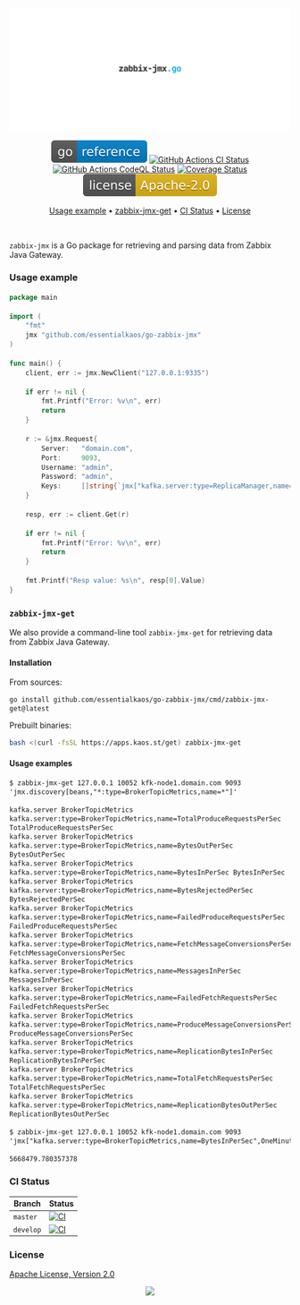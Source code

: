 <p align="center"><a href="#readme"><img src=".github/images/card.svg"/></a></p>

<p align="center">
  <a href="https://kaos.sh/g/go-zabbix-jmx"><img src=".github/images/godoc.svg"/></a>
  <a href="https://kaos.sh/w/go-zabbix-jmx/ci"><img src="https://kaos.sh/w/go-zabbix-jmx/ci.svg" alt="GitHub Actions CI Status" /></a>
  <a href="https://kaos.sh/w/go-zabbix-jmx/codeql"><img src="https://kaos.sh/w/go-zabbix-jmx/codeql.svg" alt="GitHub Actions CodeQL Status" /></a>
  <a href="https://kaos.sh/c/go-zabbix-jmx"><img src="https://kaos.sh/c/go-zabbix-jmx.svg" alt="Coverage Status" /></a>
  <a href="#license"><img src=".github/images/license.svg"/></a>
</p>

<p align="center"><a href="#usage-example">Usage example</a> • <a href="#zabbix-jmx-get">zabbix-jmx-get</a> • <a href="#ci-status">CI Status</a> • <a href="#license">License</a></p>

<br/>

`zabbix-jmx` is a Go package for retrieving and parsing data from Zabbix Java Gateway.

### Usage example

```go
package main

import (
	"fmt"
	jmx "github.com/essentialkaos/go-zabbix-jmx"
)

func main() {
	client, err := jmx.NewClient("127.0.0.1:9335")

	if err != nil {
		fmt.Printf("Error: %v\n", err)
		return
	}

	r := &jmx.Request{
		Server:   "domain.com",
		Port:     9093,
		Username: "admin",
		Password: "admin",
		Keys:     []string{`jmx["kafka.server:type=ReplicaManager,name=PartitionCount",Value]`},
	}

	resp, err := client.Get(r)

	if err != nil {
		fmt.Printf("Error: %v\n", err)
		return
	}

	fmt.Printf("Resp value: %s\n", resp[0].Value)
}
```

### `zabbix-jmx-get`

We also provide a command-line tool `zabbix-jmx-get` for retrieving data from Zabbix Java Gateway.

#### Installation

From sources:

```
go install github.com/essentialkaos/go-zabbix-jmx/cmd/zabbix-jmx-get@latest
```

Prebuilt binaries:

```bash
bash <(curl -fsSL https://apps.kaos.st/get) zabbix-jmx-get
```

#### Usage examples

```
$ zabbix-jmx-get 127.0.0.1 10052 kfk-node1.domain.com 9093 'jmx.discovery[beans,"*:type=BrokerTopicMetrics,name=*"]'

kafka.server BrokerTopicMetrics kafka.server:type=BrokerTopicMetrics,name=TotalProduceRequestsPerSec TotalProduceRequestsPerSec
kafka.server BrokerTopicMetrics kafka.server:type=BrokerTopicMetrics,name=BytesOutPerSec BytesOutPerSec
kafka.server BrokerTopicMetrics kafka.server:type=BrokerTopicMetrics,name=BytesInPerSec BytesInPerSec
kafka.server BrokerTopicMetrics kafka.server:type=BrokerTopicMetrics,name=BytesRejectedPerSec BytesRejectedPerSec
kafka.server BrokerTopicMetrics kafka.server:type=BrokerTopicMetrics,name=FailedProduceRequestsPerSec FailedProduceRequestsPerSec
kafka.server BrokerTopicMetrics kafka.server:type=BrokerTopicMetrics,name=FetchMessageConversionsPerSec FetchMessageConversionsPerSec
kafka.server BrokerTopicMetrics kafka.server:type=BrokerTopicMetrics,name=MessagesInPerSec MessagesInPerSec
kafka.server BrokerTopicMetrics kafka.server:type=BrokerTopicMetrics,name=FailedFetchRequestsPerSec FailedFetchRequestsPerSec
kafka.server BrokerTopicMetrics kafka.server:type=BrokerTopicMetrics,name=ProduceMessageConversionsPerSec ProduceMessageConversionsPerSec
kafka.server BrokerTopicMetrics kafka.server:type=BrokerTopicMetrics,name=ReplicationBytesInPerSec ReplicationBytesInPerSec
kafka.server BrokerTopicMetrics kafka.server:type=BrokerTopicMetrics,name=TotalFetchRequestsPerSec TotalFetchRequestsPerSec
kafka.server BrokerTopicMetrics kafka.server:type=BrokerTopicMetrics,name=ReplicationBytesOutPerSec ReplicationBytesOutPerSec

$ zabbix-jmx-get 127.0.0.1 10052 kfk-node1.domain.com 9093 'jmx["kafka.server:type=BrokerTopicMetrics,name=BytesInPerSec",OneMinuteRate]'

5668479.780357378

```

### CI Status

| Branch | Status |
|--------|--------|
| `master` | [![CI](https://kaos.sh/w/go-zabbix-jmx/ci.svg?branch=master)](https://kaos.sh/w/go-zabbix-jmx/ci?query=branch:master) |
| `develop` | [![CI](https://kaos.sh/w/go-zabbix-jmx/ci.svg?branch=develop)](https://kaos.sh/w/go-zabbix-jmx/ci?query=branch:develop) |

### License

[Apache License, Version 2.0](https://www.apache.org/licenses/LICENSE-2.0)

<p align="center"><a href="https://essentialkaos.com"><img src="https://gh.kaos.st/ekgh.svg"/></a></p>
